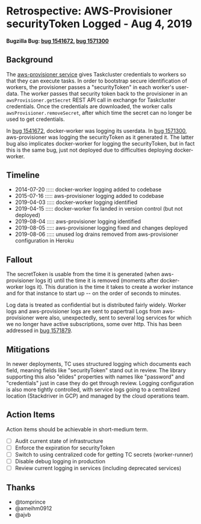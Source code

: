 # Retrospective: AWS-Provisioner securityToken Logged - Aug 4, 2019
#### Bugzilla Bug: [bug 1541672](https://bugzilla.mozilla.org/show_bug.cgi?id=1541672), [bug 1571300](https://bugzilla.mozilla.org/show_bug.cgi?id=1571300)

## Background

The [aws-provisioner service](https://github.com/taskcluster/aws-provisioner) gives Taskcluster credentials to workers so that they can execute tasks.
In order to bootstrap secure identification of workers, the provisioner passes a "securityToken" in each worker's user-data.
The worker passes that security token back to the provisioner in an `awsProvisioner.getSecret` REST API call in exchange for Taskcluster credentials.
Once the credentials are downloaded, the worker calls `awsProvisioner.removeSecret`, after which time the secret can no longer be used to get credentials.

In [bug 1541672](https://bugzilla.mozilla.org/show_bug.cgi?id=1541672), docker-worker was logging its userdata.
In [bug 1571300](https://bugzilla.mozilla.org/show_bug.cgi?id=1571300), aws-provisioner was logging the securityToken as it generated it.
The latter bug also implicates docker-worker for logging the securityToken, but in fact this is the same bug, just not deployed due to difficulties deploying docker-worker.

## Timeline

  - 2014-07-20 ::::: docker-worker logging added to codebase
  - 2015-07-16 ::::: aws-provisioner logging added to codebase
  - 2019-04-03 ::::: docker-worker logging identified
  - 2019-04-15 ::::: docker-worker fix landed in version control (but not deployed)
  - 2019-08-04 ::::: aws-provisioner logging identified
  - 2019-08-05 ::::: aws-provisioner logging fixed and changes deployed
  - 2019-08-06 ::::: unused log drains removed from aws-provisioner configuration in Heroku

## Fallout

The secretToken is usable from the time it is generated (when aws-provisioner logs it) until the time it is removed (moments after docker-worker logs it).
This duration is the time it takes to create a worker instance and for that instance to start up -- on the order of seconds to minutes.

Log data is treated as confidential but is distributed fairly widely.
Worker logs and aws-provisioner logs are sent to papertrail
Logs from aws-provisioner were also, unexpectedly, sent to several log services for which we no longer have active subscriptions, some over http.
This has been addressed in [bug 1571879](https://bugzilla.mozilla.org/show_bug.cgi?id=1571879).

## Mitigations

In newer deployments, TC uses structured logging which documents each field, meaning fields like "securityToken" stand out in review.
The library supporting this also "elides" properties with names like "password" and "credentials" just in case they do get through review.
Logging configuration is also more tightly controlled, with service logs going to a centralized location (Stackdriver in GCP) and managed by the cloud operations team.

## Action Items

Action items should be achievable in short-medium term.

- [ ] Audit current state of infrastructure
- [ ] Enforce the expiration for securityToken
- [ ] Switch to using centralized code for getting TC secrets (worker-runner)
- [ ] Disable debug logging in production
- [ ] Review current logging in services (including deprecated services)

## Thanks
* @tomprince
* @ameihm0912
* @ajvb
